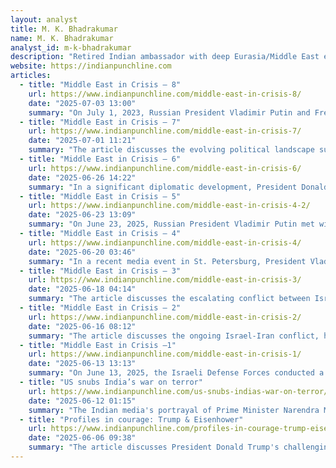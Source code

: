 ```yaml
---
layout: analyst
title: M. K. Bhadrakumar
name: M. K. Bhadrakumar
analyst_id: m-k-bhadrakumar
description: "Retired Indian ambassador with deep Eurasia/Middle East experience; publishes sharp Global South realist commentary."
website: https://indianpunchline.com
articles:
  - title: "Middle East in Crisis – 8"
    url: https://www.indianpunchline.com/middle-east-in-crisis-8/
    date: "2025-07-03 13:00"
    summary: "On July 1, 2023, Russian President Vladimir Putin and French President Emmanuel Macron held their first phone call since September 2022, signaling a potential thaw in Russia-France relations amidst the ongoing Ukraine conflict. This development reflects a broader recognition among Western leaders that the narrative of isolating Russia has faltered, as they grapple with the implications of a protracted war. During their two-hour conversation, the leaders discussed the Middle East situation, particularly Iran's nuclear program, where they found common ground on the importance of diplomatic solutions and maintaining Iran's rights under the Non-Proliferation Treaty. However, their positions on the Ukraine war remain divergent, with Macron facing challenges in Europe as he seeks to navigate the complexities of international alliances and domestic pressures. The evolving dynamics suggest a shift towards re-engagement and a reevaluation of strategies concerning both Iran and Ukraine, with implications for the future of European security architecture."
  - title: "Middle East in Crisis – 7"
    url: https://www.indianpunchline.com/middle-east-in-crisis-7/
    date: "2025-07-01 11:21"
    summary: "The article discusses the evolving political landscape surrounding the Iran nuclear issue in the U.S., particularly in light of President Trump's recent comments and criticisms from Senator Chris Coons and other Democratic lawmakers. Trump, responding to Coons' critique of his handling of Iran, asserts that he is not negotiating with Iran and emphasizes the destruction of their nuclear facilities. However, Coons and his colleagues argue for a diplomatic approach to prevent a nuclear-armed Iran and caution against escalating military involvement, highlighting the need for congressional authorization for any military action. The article suggests that Trump's options are limited, as he faces pressure from both domestic and international fronts, including Israel's expectations for U.S. support. It concludes that Trump should consider returning to negotiations for a Comprehensive Peace Agreement rather than resorting to military action, as the current situation could have significant implications for his political legacy and the upcoming mid-term elections."
  - title: "Middle East in Crisis – 6"
    url: https://www.indianpunchline.com/middle-east-in-crisis-6/
    date: "2025-06-26 14:22"
    summary: "In a significant diplomatic development, President Donald Trump has successfully brokered a ceasefire in the recent 12-day conflict in West Asia, primarily driven by Israel's concerns over US-Iran negotiations. As he heads to the 2025 NATO Summit in the Netherlands, Trump is focused on addressing three major foreign policy challenges: Russia, Iran, and China, with a particular emphasis on reconciling with Iran, which he views as a potential ally in advancing American interests. Despite Israel's maximalist demands for Iran's de-nuclearization, Trump appears willing to overlook these in favor of a broader partnership that could integrate Iran into the Western market and stabilize the region. His administration is already taking steps to ease sanctions on Iranian oil exports, signaling a shift towards normalization. This approach not only aims to enhance US geopolitical standing but also seeks to foster economic cooperation that could benefit Europe and reshape Middle Eastern dynamics, marking a pivotal moment in Trump's presidency and positioning him as a peacemaking leader on the global stage."
  - title: "Middle East in Crisis – 5"
    url: https://www.indianpunchline.com/middle-east-in-crisis-4-2/
    date: "2025-06-23 13:09"
    summary: "On June 23, 2025, Russian President Vladimir Putin met with Iranian Foreign Minister Abbas Araghchi following a significant shift in Russia's stance on the Middle East crisis, particularly after the U.S. airstrike on Iran's nuclear sites. Dmitry Medvedev, former President and Deputy Chairman of Russia's Security Council, criticized the U.S. actions in a detailed critique, emphasizing that the airstrikes failed to damage Iran's nuclear capabilities and instead strengthened Iran's political regime and resolve. Medvedev's commentary indicated a clear distancing of Russia from U.S. policies, highlighting a potential shift towards Iran's nuclearization and the perception of U.S. isolation in the international community. Putin condemned the U.S. attack as unprovoked aggression and reaffirmed Russia's commitment to supporting Iran, raising concerns about the possibility of escalating military conflict in the region and the implications for U.S. foreign policy under President Trump."
  - title: "Middle East in Crisis – 4"
    url: https://www.indianpunchline.com/middle-east-in-crisis-4/
    date: "2025-06-20 03:46"
    summary: "In a recent media event in St. Petersburg, President Vladimir Putin reflected on the complexities of the US-Iran confrontation, particularly in light of President Donald Trump's fluctuating stance on Iran's nuclear negotiations and his controversial suggestion of potentially assassinating Iranian leader Ayatollah Ali Khamenei. Putin expressed concern over the geopolitical intricacies of the situation, noting that while Russia and Iran have a complicated historical relationship, Iran remains fiercely independent and has not sought military assistance from Moscow despite their strategic partnership treaty. He emphasized the need for a nuanced approach to US-Iran relations, warning that aggressive actions like a decapitation would hinder any prospects for normalization and could destabilize the region further. Putin urged for cooperation among the US, Israel, and Iran to address mutual security concerns, while acknowledging the challenges of negotiating with a nation that prioritizes its strategic autonomy."
  - title: "Middle East in Crisis – 3"
    url: https://www.indianpunchline.com/middle-east-in-crisis-3/
    date: "2025-06-18 04:14"
    summary: "The article discusses the escalating conflict between Israel and Iran, highlighting a recent Iranian missile attack on Israel that reportedly targeted key military installations, including the Nevatim Airbase. Iranian sources claimed that smoke was seen rising from Israel's Dimona nuclear facility, which houses a significant number of nuclear warheads, raising concerns about Israel's nuclear ambiguity. Amidst this turmoil, former President Donald Trump has called for Iran's "unconditional surrender" while simultaneously attempting to mediate peace talks, despite the unlikelihood of Iran complying. The situation is further complicated by Trump's erratic responses and the increasing pressure for U.S. military intervention, which could lead to broader regional instability. European leaders, including French President Emmanuel Macron, caution against military action, warning it could result in chaos and further conflict. The article concludes that the conflict represents a complex and interconnected geopolitical struggle, with no clear resolution in sight."
  - title: "Middle East in Crisis – 2"
    url: https://www.indianpunchline.com/middle-east-in-crisis-2/
    date: "2025-06-16 08:12"
    summary: "The article discusses the ongoing Israel-Iran conflict, highlighting the involvement of European nations—specifically the UK, France, and Germany—who have aligned with Israel despite having a history of dialogue with Iran. It argues that these nations share Israel's goal of undermining Iran's influence in the Middle East, viewing the conflict as a modern-day Crusade. The piece critiques Israeli Prime Minister Netanyahu's strategy, suggesting that his miscalculations about Iran's resilience could lead to dire consequences similar to those faced by Saddam Hussein during the Iran-Iraq War. It also notes the diminishing influence of the U.S. in the region and President Trump's reluctance to engage militarily on Israel's behalf, advocating instead for negotiations with Iran. Ultimately, the article posits that a prolonged war is unsustainable for Israel, and Netanyahu's political future may hinge on the conflict's resolution."
  - title: "Middle East in Crisis —1"
    url: https://www.indianpunchline.com/middle-east-in-crisis-1/
    date: "2025-06-13 13:13"
    summary: "On June 13, 2025, the Israeli Defense Forces conducted a preemptive aerial attack on Iran involving around 200 planes, which has been criticized as an act of "naked aggression" since international law does not justify such an attack based on vague claims of self-defense. U.S. Secretary of State Marco Rubio distanced the U.S. from the Israeli action, emphasizing that it was unilateral and cautioning against Iranian retaliation, while President Trump had previously warned Israeli Prime Minister Benjamin Netanyahu that such strikes could jeopardize ongoing nuclear negotiations with Iran. The backdrop to this escalation includes a significant shift in U.S. foreign policy under Trump, with the removal of key officials who favored military action against Iran and a growing focus on diplomatic resolutions, including potential Russian involvement in the Iran nuclear talks. As tensions rise, Netanyahu's decision to strike appears to be driven by both domestic political pressures and a sense of urgency in the face of changing geopolitical dynamics, leaving Israel in a precarious position as it confronts the consequences of its aggressive actions."
  - title: "US snubs India’s war on terror"
    url: https://www.indianpunchline.com/us-snubs-indias-war-on-terror/
    date: "2025-06-12 01:15"
    summary: "The Indian media's portrayal of Prime Minister Narendra Modi's reception for parliamentary delegations addressing terrorism suggests a shift toward a celebratory atmosphere of 'national unity' amidst the impending election cycle, overshadowing the lack of substantive discussion on pressing issues like the Pahalgam incident. The absence of a press release from the PMO raises questions about the government's clarity and strategy in the war on terror, particularly regarding its stance on Pakistan, while the international community's response remains unaddressed. The article critiques India's historical and current handling of terrorism, emphasizing the need for dialogue with Pakistan, akin to past negotiations, rather than mere management of the Kashmir issue. It highlights the complex geopolitical landscape, noting the convergence of interests among major powers like the US, Russia, and China in promoting dialogue between India and Pakistan, while also pointing out the paradox of US military support for Pakistan in counterterrorism efforts. Ultimately, the piece argues for a more proactive and courageous political approach to resolving longstanding conflicts rather than succumbing to defeatist mentalities."
  - title: "Profiles in courage: Trump & Eisenhower"
    url: https://www.indianpunchline.com/profiles-in-courage-trump-eisenhower/
    date: "2025-06-06 09:38"
    summary: "The article discusses President Donald Trump's challenging week following a phone call with Russian President Vladimir Putin, which occurred after a Ukrainian drone attack on a Russian airbase. Trump acknowledged the tense nature of the conversation, where Putin expressed strong concerns about potential repercussions. The article highlights speculation regarding Western intelligence involvement in the attack, with claims that the U.S. may have provided crucial targeting information. Russian officials have called for a response from Washington and London, emphasizing the need for heightened awareness of escalating tensions. The piece draws parallels between Trump's situation and the historical U-2 incident during Eisenhower's presidency, suggesting that both leaders faced significant diplomatic challenges and potential betrayal from within their administrations. The article concludes by noting the current political turbulence surrounding Trump, including calls for sanctions against Russia and potential impeachment, echoing Eisenhower's concerns about the Deep State undermining U.S. foreign relations."
---
```


